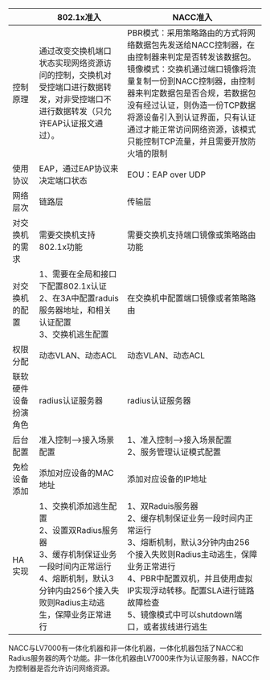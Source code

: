 

|                      | **802.1x准入**                                               | NACC准入                                                     |
| -------------------- | ------------------------------------------------------------ | ------------------------------------------------------------ |
| 控制原理             | 通过改变交换机端口状态实现网络资源访问的控制，交换机对受控端口进行数据转发，对非受控端口不进行数据转发（只允许EAP认证报文通过）。 | PBR模式：采用策略路由的方式将网络数据包先发送给NACC控制器，在由控制器来判定是否转发该数据包。<br/>镜像模式：交换机通过端口镜像将流量复制一份到NACC控制器，由控制器来判定数据包是否合规，若数据包没有经过认证，则伪造一份TCP数据将源设备引入到认证界面，只有认证通过才能正常访问网络资源，该模式只能控制TCP流量，并且需要开放防火墙的限制 |
| 使用协议             | EAP，通过EAP协议来决定端口状态                               | EOU：EAP over UDP                                            |
| 网络层次             | 链路层                                                       | 传输层                                                       |
| 对交换机的需求       | 需要交换机支持802.1x功能                                     | 需要交换机支持端口镜像或策略路由功能                         |
| 对交换机的配置       | 1、需要在全局和接口下配置802.1x认证<br />2、在3A中配置raduis服务器地址，和相关认证配置<br />3、交换机逃生配置 | 在交换机中配置端口镜像或者策略路由                           |
| 权限分配             | 动态VLAN、动态ACL                                            | 动态VLAN、动态ACL                                            |
| 联软硬件设备扮演角色 | radius认证服务器                                             | radius认证服务器                                             |
| 后台配置             | 准入控制—>接入场景配置                                       | 1、准入控制—>接入场景配置<br />2、服务管理认证模式配置       |
| 免检设备添加         | 添加对应设备的MAC地址                                        | 添加对应设备的IP地址                                         |
| HA实现               | 1、交换机添加逃生配置<br />2、设置双Radius服务器<br />3、缓存机制保证业务一段时间内正常运行<br />4、熔断机制，默认3分钟内由256个接入失败则Radius主动逃生，保障业务正常进行 | 1、双Raduis服务器<br />2、缓存机制保证业务一段时间内正常运行<br />3、熔断机制，默认3分钟内由256个接入失败则Radius主动逃生，保障业务正常进行<br />4、PBR中配置双机，并且使用虚拟IP实现浮动转移。配置SLA进行链路故障检查<br />5、镜像模式中可以shutdown端口，或者拔线进行逃生 |

NACC与LV7000有一体化机器和非一体化机器，一体化机器包括了NACC和Radius服务器的两个功能。非一体化机器由LV7000来作为认证服务器，NACC作为控制器是否允许访问网络资源。